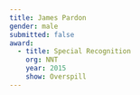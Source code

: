 ```yaml
---
title: James Pardon
gender: male
submitted: false
award:
  - title: Special Recognition
    org: NNT 
    year: 2015
    show: Overspill
---
```


